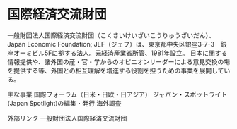 # 国際経済交流財団

一般財団法人国際経済交流財団（こくさいけいざいこうりゅうざいだん）、Japan Economic Foundation; JEF（ジェフ）は、東京都中央区銀座3-7-3　銀座オーミビル5Fに拠する法人。元経済産業省所管、1981年設立。
日本に関する情報提供や、諸外国の産・官・学からのオピニオンリーダーによる意見交換の場を提供する等、外国との相互理解を増進する役割を担うための事業を展開している。

主な事業
国際フォーラム（日米・日欧・日アジア）
ジャパン・スポットライト(Japan Spotlight)の編集・発行
海外調査

外部リンク
一般財団法人国際経済交流財団